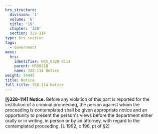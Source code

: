 ```yaml
---
hrs_structure:
  division: '1'
  volume: '6'
  title: '19'
  chapter: '328'
  section: 328-114
type: hrs_section
tags:
  - Government
menu:
  hrs:
    identifier: HRS_0328-0114
    parent: HRS0328
    name: 328-114 Notice
weight: 34445
title: Notice
full_title: 328-114 Notice
---
```

**[§328-114] Notice.** Before any violation of this part is reported for the institution of a criminal proceeding, the person against whom the proceeding is contemplated shall be given appropriate notice and an opportunity to present the person's views before the department either orally or in writing, in person or by an attorney, with regard to the contemplated proceeding. [L 1992, c 196, pt of §2]